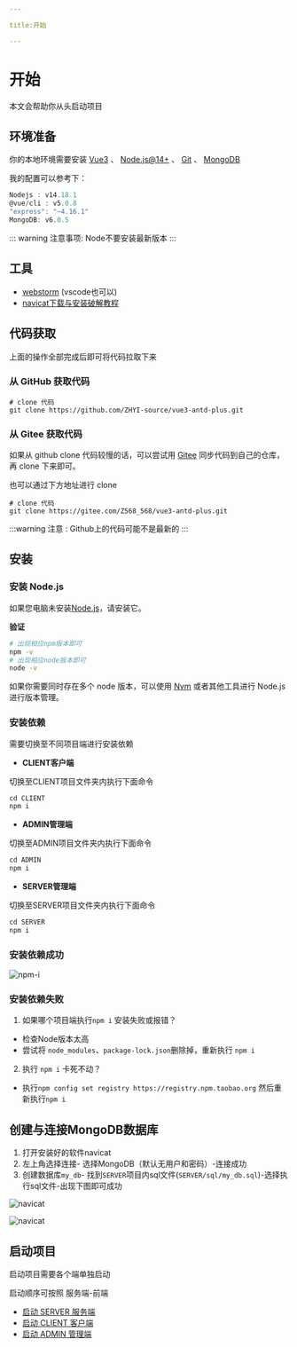 ```yaml
---

title:开始

---
```

# 开始

本文会帮助你从头启动项目

## 环境准备

你的本地环境需要安装 [Vue3](https://cn.vuejs.org/guide/quick-start.html)  、 [Node.js@14+](https://nodejs.org/zh-cn/download/releases) 、 [Git](https://git-scm.com/downloads) 、 [MongoDB](http://www.mongodb.org/downloads)

我的配置可以参考下：
```js
Nodejs : v14.18.1
@vue/cli : v5.0.8
"express": "~4.16.1"
MongoDB: v6.0.5
```

::: warning
注意事项:
 Node不要安装最新版本
:::

## 工具

- [webstorm](https://www.jetbrains.com/zh-cn/webstorm/download/#section=windows) (vscode也可以)
- [navicat下载与安装破解教程](https://learnku.com/articles/67706) 

## 代码获取
上面的操作全部完成后即可将代码拉取下来

### 从 GitHub 获取代码

```shell
# clone 代码
git clone https://github.com/ZHYI-source/vue3-antd-plus.git
```
### 从 Gitee 获取代码
如果从 github clone 代码较慢的话，可以尝试用 [Gitee](https://gitee.com/) 同步代码到自己的仓库，再 clone 下来即可。

也可以通过下方地址进行 clone
```shell
# clone 代码
git clone https://gitee.com/Z568_568/vue3-antd-plus.git
```

:::warning
注意 : Github上的代码可能不是最新的
:::

## 安装

### 安装 Node.js

如果您电脑未安装[Node.js](https://nodejs.org/en/)，请安装它。

**验证**

```bash
# 出现相应npm版本即可
npm -v
# 出现相应node版本即可
node -v
```

如果你需要同时存在多个 node 版本，可以使用 [Nvm](https://github.com/nvm-sh/nvm) 或者其他工具进行 Node.js 进行版本管理。

### 安装依赖

需要切换至不同项目端进行安装依赖

- **CLIENT客户端**

切换至CLIENT项目文件夹内执行下面命令

```js
cd CLIENT
npm i
```

- **ADMIN管理端**

切换至ADMIN项目文件夹内执行下面命令

```js
cd ADMIN
npm i
```

- **SERVER管理端**

切换至SERVER项目文件夹内执行下面命令

```js
cd SERVER
npm i
```

### 安装依赖成功

![npm-i](/vue3-antd-plus/post/start/npm-i.png)

### 安装依赖失败

1. 如果哪个项目端执行`npm i` 安装失败或报错？

- 检查Node版本太高
- 尝试将 `node_modules`、`package-lock.json`删除掉，重新执行 `npm i` 

2. 执行 `npm i` 卡死不动？

- 执行`npm config set registry https://registry.npm.taobao.org` 然后重新执行`npm i` 


## 创建与连接MongoDB数据库

1. 打开安装好的软件navicat
2. 左上角选择连接- 选择MongoDB（默认无用户和密码）-连接成功
3. 创建数据库`my_db`- 找到`SERVER`项目内sql文件(`SERVER/sql/my_db.sql`)-选择执行sql文件-出现下图即可成功


![navicat](/vue3-antd-plus/post/start/img.png)

![navicat](/vue3-antd-plus/post/start/img_1.png)


## 启动项目

启动项目需要各个端单独启动

启动顺序可按照 服务端-前端

- [启动 SERVER 服务端](/guide/server/)
- [启动 CLIENT 客户端](/guide/client/)
- [启动 ADMIN 管理端](/guide/admin/)
